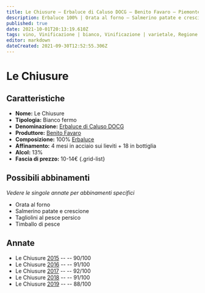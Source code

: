 ```yaml
---
title: Le Chiusure – Erbaluce di Caluso DOCG – Benito Favaro – Piemonte (IT) – 10-14€ – 3★-5★
description: Erbaluce 100% | Orata al forno – Salmerino patate e crescione – Tagliolini al pesce persico – Timballo di pesce
published: true
date: 2021-10-01T20:13:19.610Z
tags: vino, Vinificazione | bianco, Vinificazione | varietale, Regione Vino | Piemonte (IT), Vinificazione | fermo, Valutazioni | 5 stelle, erbaluce, Prezzi | 10-14€, orata al forno, salmerino patate e crescione, tagliolini al pesce persico, timballo di pesce
editor: markdown
dateCreated: 2021-09-30T12:52:55.306Z
---
```


 # Le Chiusure

## Caratteristiche
- **Nome:** Le Chiusure
- **Tipologia:** Bianco fermo
- **Denominazione:** [Erbaluce di Caluso DOCG](/denominazioni/Italia/Piemonte/DOCG/Erbaluce-di-Caluso)
- **Produttore:** [Benito Favaro](/produttori/Italia/Piemonte/Benito-Favaro)
- **Composizione:** 100% [Erbaluce](/vitigni/Italia/bacca-bianca/erbaluce)
- **Affinamento:** 4 mesi in acciaio sui lieviti + 18 in bottiglia
- **Alcol:** 13%
- **Fascia di prezzo:** 10-14€
{.grid-list}



## Possibili abbinamenti
*Vedere le singole annate per abbinamenti specifici*

- Orata al forno
- Salmerino patate e crescione
- Tagliolini al pesce persico
- Timballo di pesce

## Annate

- Le Chiusure [2015](vini/Italia/Piemonte/Benito-Favaro/Le-Chiusure/2015) -- <span class="star-4"></span>  -- 90/100
- Le Chiusure [2016](vini/Italia/Piemonte/Benito-Favaro/Le-Chiusure/2016) -- <span class="star-5"></span>  -- 91/100
- Le Chiusure [2017](vini/Italia/Piemonte/Benito-Favaro/Le-Chiusure/2017) -- <span class="star-5"></span>  -- 92/100
- Le Chiusure [2018](vini/Italia/Piemonte/Benito-Favaro/Le-Chiusure/2018) -- <span class="star-5"></span>  -- 91/100
- Le Chiusure [2019](vini/Italia/Piemonte/Benito-Favaro/Le-Chiusure/2019) -- <span class="star-3"></span>  -- 88/100